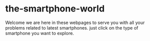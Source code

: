 # the-smartphone-world
Welcome we are here in these webpages to serve you with all your problems related to latest smartphones. just click on the type of smartphone you want to explore.
